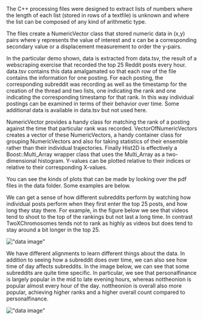 
The C++ processing files were designed to extract lists of numbers where the length of each list (stored in rows of a textfile) is unknown and where the list can be composed of any kind of arithmetic type.

The files create a NumericVector class that stored numeric data in (x,y) pairs where y represents the value of interest and x can be a corresponding secondary value or a displacement measurement to order the y-pairs.

In the particular demo shown, data is extracted from data.tsv, the result of a webscraping exercise that recorded the top 25 Reddit posts every hour. data.tsv contains this data amalgamated so that each row of the file contains the information for one posting. For each posting, the corresponding subreddit was recording as well as the timestamp for the creation of the thread and two lists, one indicating the rank and one indicating the corresponding timestamp for that rank. In this way individual postings can be examined in terms of their behavior over time. Some additional data is available in data.tsv but not used here.

NumericVector provides a handy class for matching the rank of a posting against the time that particular rank was recorded. VectorOfNumericVectors creates a vector of these NumericVectors, a handy container class for grouping NumericVectors and also for taking statistics of their ensemble rather than their individual trajectories. Finally Hist2D is effectively a Boost::Multi_Array wrapper class that uses the Multi_Array as a two-dimensional histogram. Y-values can be plotted relative to their indices or relative to their corresponding X-values. 

You can see the kinds of plots that can be made by looking over the pdf files in the data folder. Some examples are below.

We can get a sense of how different subreddits perform by watching how individual posts perform when they first enter the top 25 posts, and how long they stay there. For example, in the figure below we see that videos tend to shoot to the top of the rankings but not last a long time. In contrast TwoXChromosomes tends not to rank as highly as videos but does tend to stay around a bit longer in the top 25.

![ "data image" ](https://github.com/sunnysideprodcorp/PlottingNonRectangularData/blob/master/compare1.jpg "Data plot")

We have different alignments to learn different things about the data. In addition to seeing how a subreddit does over time, we can also see how time of day affects subreddits. In the image below, we can see that some subreddits are quite time specific. In particular, we see that personalfinance is largely popular in the mid to late evening hours, whereas nottheonion is popular almost every hour of the day. nottheonion is overall also more popular, achieving higher ranks and a higher overall count compared to personalfinance.

![ "data image" ](https://github.com/sunnysideprodcorp/PlottingNonRectangularData/blob/master/compare1.jpg "Data plot")